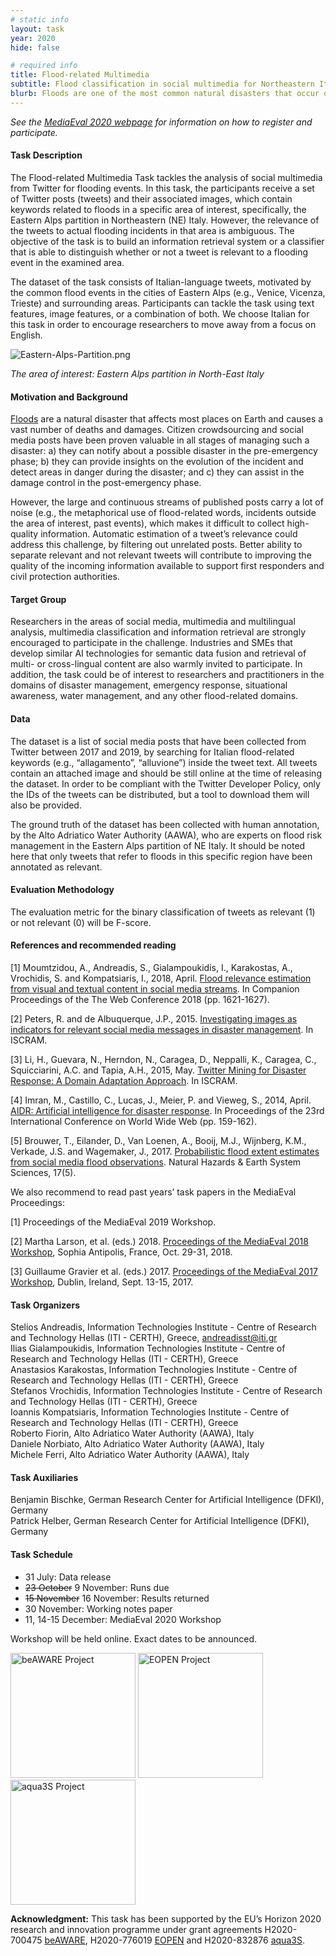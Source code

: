 ```yaml
---
# static info
layout: task
year: 2020
hide: false

# required info
title: Flood-related Multimedia
subtitle: Flood classification in social multimedia for Northeastern Italy
blurb: Floods are one of the most common natural disasters that occur on our planet, and the destruction they cause is enormous. In this task, the participants receive a set of Twitter posts (tweets), including text, images, and other metadata, and are asked to automatically identify which posts are truly relevant to flooding incidents in the specific area of Northeastern Italy. The ground truth labels have been created by experts in flood risk management. The ultimate aim of this task is to develop technology that will support experts in flood disaster management.
---
```


<!-- # please respect the structure below-->
*See the [MediaEval 2020 webpage](https://multimediaeval.github.io/editions/2020/) for information on how to register and participate.*

#### Task Description
The Flood-related Multimedia Task tackles the analysis of social multimedia from Twitter for flooding events. In this task, the participants receive a set of Twitter posts (tweets) and their associated images, which contain keywords related to floods in a specific area of interest, specifically, the Eastern Alps partition in Northeastern (NE) Italy. However, the relevance of the tweets to actual flooding incidents in that area is ambiguous. The objective of the task is to build an information retrieval system or a classifier that is able to distinguish whether or not a tweet is relevant to a flooding event in the examined area. 

The dataset of the task consists of Italian-language tweets, motivated by the common flood events in the cities of Eastern Alps (e.g., Venice, Vicenza, Trieste) and surrounding areas. Participants can tackle the task using text features, image features, or a combination of both. We choose Italian for this task in order to encourage researchers to move away from a focus on English.

<img src="https://eopen-project.eu/wp-content/uploads/2020/07/Eastern-Alps-Partition.png" alt="Eastern-Alps-Partition.png"/>

*The area of interest: Eastern Alps partition in North-East Italy*

#### Motivation and Background
[Floods](https://www.nationalgeographic.com/environment/natural-disasters/floods/) are a natural disaster that affects most places on Earth and causes a vast number of deaths and damages. Citizen crowdsourcing and social media posts have been proven valuable in all stages of managing such a disaster: a) they can notify about a possible disaster in the pre-emergency phase; b) they can provide insights on the evolution of the incident and detect areas in danger during the disaster; and c) they can assist in the damage control in the post-emergency phase.

However, the large and continuous streams of published posts carry a lot of noise (e.g., the metaphorical use of flood-related words, incidents outside the area of interest, past events), which makes it difficult to collect high-quality information. Automatic estimation of a tweet’s relevance could address this challenge, by filtering out unrelated posts. Better ability to separate relevant and not relevant tweets will contribute to improving the quality of the incoming information available to support first responders and civil protection authorities.

#### Target Group
Researchers in the areas of social media, multimedia and multilingual analysis, multimedia classification and information retrieval are strongly encouraged to participate in the challenge. Industries and SMEs that develop similar AI technologies for semantic data fusion and retrieval of multi- or cross-lingual content are also warmly invited to participate. In addition, the task could be of interest to researchers and practitioners in the domains of disaster management, emergency response, situational awareness, water management, and any other flood-related domains.

#### Data
The dataset is a list of social media posts that have been collected from Twitter between 2017 and 2019, by searching for Italian flood-related keywords (e.g., “allagamento”, “alluvione”) inside the tweet text. All tweets contain an attached image and should be still online at the time of releasing the dataset. In order to be compliant with the Twitter Developer Policy, only the IDs of the tweets can be distributed, but a tool to download them will also be provided.

The ground truth of the dataset has been collected with human annotation, by the Alto Adriatico Water Authority (AAWA), who are experts on flood risk management in the Eastern Alps partition of NE Italy. It should be noted here that only tweets that refer to floods in this specific region have been annotated as relevant.

#### Evaluation Methodology
The evaluation metric for the binary classification of tweets as relevant (1) or not relevant (0) will be F-score.

#### References and recommended reading
<!-- # Please use the ACM format for references https://www.acm.org/publications/authors/reference-formatting (but no DOI needed)-->
<!-- # The paper title should be a hyperlink leading to the paper online-->
[1] Moumtzidou, A., Andreadis, S., Gialampoukidis, I., Karakostas, A., Vrochidis, S. and Kompatsiaris, I., 2018, April. [Flood relevance estimation from visual and textual content in social media streams](https://dl.acm.org/doi/abs/10.1145/3184558.3191620). In Companion Proceedings of the The Web Conference 2018 (pp. 1621-1627).

[2] Peters, R. and de Albuquerque, J.P., 2015. [Investigating images as indicators for relevant social media messages in disaster management](). In ISCRAM.

[3] Li, H., Guevara, N., Herndon, N., Caragea, D., Neppalli, K., Caragea, C., Squicciarini, A.C. and Tapia, A.H., 2015, May. [Twitter Mining for Disaster Response: A Domain Adaptation Approach](http://www.agora.icmc.usp.br/site/wp-content/uploads/2015/08/Peters-and-Albuquerque-2015-Investigating-images-as-indicators-for-relevant-social-media-messages-in-disaster-management.pdf). In ISCRAM.

[4] Imran, M., Castillo, C., Lucas, J., Meier, P. and Vieweg, S., 2014, April. [AIDR: Artificial intelligence for disaster response](https://dl.acm.org/doi/abs/10.1145/2567948.2577034). In Proceedings of the 23rd International Conference on World Wide Web (pp. 159-162).

[5] Brouwer, T., Eilander, D., Van Loenen, A., Booij, M.J., Wijnberg, K.M., Verkade, J.S. and Wagemaker, J., 2017. [Probabilistic flood extent estimates from social media flood observations](https://core.ac.uk/download/pdf/207400745.pdf). Natural Hazards & Earth System Sciences, 17(5).


We also recommend to read past years’ task papers in the MediaEval Proceedings:

[1] Proceedings of the MediaEval 2019 Workshop.

[2] Martha Larson, et al. (eds.) 2018. [Proceedings of the MediaEval 2018 Workshop](http://ceur-ws.org/Vol-2283/), Sophia Antipolis, France, Oct. 29-31, 2018.

[3] Guillaume Gravier et al. (eds.) 2017. [Proceedings of the MediaEval 2017 Workshop](http://ceur-ws.org/Vol-1984), Dublin, Ireland, Sept. 13-15, 2017.


#### Task Organizers
<!-- # add the email address of the contact organizer-->
Stelios Andreadis, Information Technologies Institute - Centre of Research and Technology Hellas (ITI - CERTH), Greece, andreadisst@iti.gr  
Ilias Gialampoukidis, Information Technologies Institute - Centre of Research and Technology Hellas (ITI - CERTH), Greece  
Anastasios Karakostas, Information Technologies Institute - Centre of Research and Technology Hellas (ITI - CERTH), Greece  
Stefanos Vrochidis, Information Technologies Institute - Centre of Research and Technology Hellas (ITI - CERTH), Greece  
Ioannis Kompatsiaris, Information Technologies Institute - Centre of Research and Technology Hellas (ITI - CERTH), Greece  
Roberto Fiorin, Alto Adriatico Water Authority (AAWA), Italy  
Daniele Norbiato, Alto Adriatico Water Authority (AAWA), Italy  
Michele Ferri, Alto Adriatico Water Authority (AAWA), Italy  

#### Task Auxiliaries
<!-- # if there are people helping with the task, but are not bearing the main responsibility for the task, they are auxiliaries. Please delete this heading if you have no auxiliaries-->
Benjamin Bischke, German Research Center for Artificial Intelligence (DFKI), Germany  
Patrick Helber, German Research Center for Artificial Intelligence (DFKI), Germany  

#### Task Schedule
* 31 July: Data release <!-- # Replace XX with your date. Latest possible is 31 July-->
* ~~23 October~~ 9 November: Runs due <!-- # Replace XX with your date. Latest possible is 31 October-->
* ~~15 November~~ 16 November: Results returned  <!-- Fixed. Please do not change-->
* 30 November: Working notes paper  <!-- Fixed. Please do not change-->
* 11, 14-15 December: MediaEval 2020 Workshop <!-- Fixed. Please do not change-->

Workshop will be held online. Exact dates to be announced.

<img src="https://beaware-project.eu/wp-content/uploads/2017/01/logo.png" alt="beAWARE Project" width="200"/> <img src="https://eopen-project.eu/wp-content/uploads/2017/12/cropped-logo3b-1.png" alt="EOPEN Project" width="200"/> <img src="https://mklab.iti.gr/files/project_logos/aqua3s.png" alt="aqua3S Project" width="200"/>

**Acknowledgment:** This task has been supported by the EU’s Horizon 2020 research and innovation programme under grant agreements H2020-700475 [beAWARE](https://beaware-project.eu/), H2020-776019 [EOPEN](https://eopen-project.eu/) and H2020-832876 [aqua3S](https://aqua3s.eu/).
